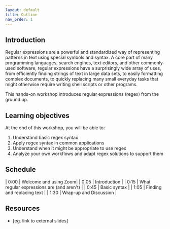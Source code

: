 ```yaml
---
layout: default
title: Outline
nav_order: 1
---
```


## Introduction

Regular expressions are a powerful and standardized way of representing patterns in text using special symbols and syntax. A core part of many programming languages, search engines, text editors, and other commonly-used software, regular expressions have a surprisingly wide array of uses, from efficiently finding strings of text in large data sets, to easily formatting complex documents, to quickly replacing many small everyday tasks that might otherwise require writing shell scripts or other programs.

This hands-on workshop introduces regular expressions (regex) from the ground up.

## Learning objectives

At the end of this workshop, you will be able to:

1. Understand basic regex syntax
2. Apply regex syntax in common applications
3. Understand when it might be appropriate to use regex
4. Analyze your own workflows and adapt regex solutions to support them

## Schedule

| 0:00 | Welcome and using Zoom|
| 0:05 | Introduction |
| 0:15 | What regular expressions are (and aren't) |
| 0:45 | Basic syntax |
| 1:05 | Finding and replacing text |
| 1:30 | Wrap-up and Discussion |

## Resources

* [eg. link to external slides]
